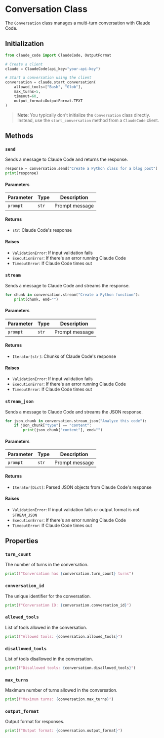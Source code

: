 # Conversation Class

The `Conversation` class manages a multi-turn conversation with Claude Code.

## Initialization

```python
from claude_code import ClaudeCode, OutputFormat

# Create a client
claude = ClaudeCode(api_key="your-api-key")

# Start a conversation using the client
conversation = claude.start_conversation(
    allowed_tools=["Bash", "Glob"],
    max_turns=5,
    timeout=60,
    output_format=OutputFormat.TEXT
)
```

> **Note**: You typically don't initialize the `Conversation` class directly. Instead, use the `start_conversation` method from a `ClaudeCode` client.

## Methods

### `send`

Sends a message to Claude Code and returns the response.

```python
response = conversation.send("Create a Python class for a blog post")
print(response)
```

#### Parameters

| Parameter | Type | Description |
|-----------|------|-------------|
| `prompt` | `str` | Prompt message |

#### Returns

- `str`: Claude Code's response

#### Raises

- `ValidationError`: If input validation fails
- `ExecutionError`: If there's an error running Claude Code
- `TimeoutError`: If Claude Code times out

### `stream`

Sends a message to Claude Code and streams the response.

```python
for chunk in conversation.stream("Create a Python function"):
    print(chunk, end="")
```

#### Parameters

| Parameter | Type | Description |
|-----------|------|-------------|
| `prompt` | `str` | Prompt message |

#### Returns

- `Iterator[str]`: Chunks of Claude Code's response

#### Raises

- `ValidationError`: If input validation fails
- `ExecutionError`: If there's an error running Claude Code
- `TimeoutError`: If Claude Code times out

### `stream_json`

Sends a message to Claude Code and streams the JSON response.

```python
for json_chunk in conversation.stream_json("Analyze this code"):
    if json_chunk["type"] == "content":
        print(json_chunk["content"], end="")
```

#### Parameters

| Parameter | Type | Description |
|-----------|------|-------------|
| `prompt` | `str` | Prompt message |

#### Returns

- `Iterator[Dict]`: Parsed JSON objects from Claude Code's response

#### Raises

- `ValidationError`: If input validation fails or output format is not `STREAM_JSON`
- `ExecutionError`: If there's an error running Claude Code
- `TimeoutError`: If Claude Code times out

## Properties

### `turn_count`

The number of turns in the conversation.

```python
print(f"Conversation has {conversation.turn_count} turns")
```

### `conversation_id`

The unique identifier for the conversation.

```python
print(f"Conversation ID: {conversation.conversation_id}")
```

### `allowed_tools`

List of tools allowed in the conversation.

```python
print(f"Allowed tools: {conversation.allowed_tools}")
```

### `disallowed_tools`

List of tools disallowed in the conversation.

```python
print(f"Disallowed tools: {conversation.disallowed_tools}")
```

### `max_turns`

Maximum number of turns allowed in the conversation.

```python
print(f"Maximum turns: {conversation.max_turns}")
```

### `output_format`

Output format for responses.

```python
print(f"Output format: {conversation.output_format}")
```